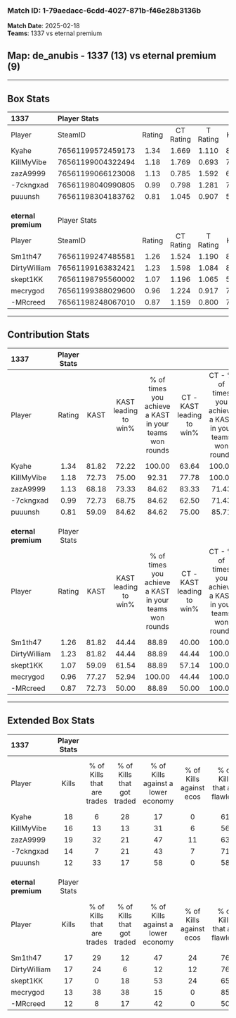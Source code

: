 ### Match ID: 1-79aedacc-6cdd-4027-871b-f46e28b3136b  
**Match Date**: 2025-02-18  
**Teams**: 1337 vs eternal premium  

## **Map**: de_anubis - 1337 (13) vs eternal premium (9)  
---  

## Box Stats  

| **1337**            | Player Stats      |        |           |          |       |      |       |         |        |      |     |
| :- | :- | :-: | :-: | :-: | :-: | :-: | :-: | :-: | :-: | :-: | :-: |
| Player              | SteamID           | Rating | CT Rating | T Rating | KAST  | ADR  | Kills | Assists | Deaths | K/D  | HS% |
| Kyahe               | 76561199572459173 |  1.34  |   1.669   |  1.110   | 81.82 | 92.7 |  18   |    4    |   14   | 1.29 | 61  |
| KiIIMyVibe          | 76561199004322494 |  1.18  |   1.769   |  0.693   | 72.73 | 86.3 |  16   |    5    |   14   | 1.14 | 62  |
| zazA9999            | 76561199066123008 |  1.13  |   0.785   |  1.592   | 68.18 | 79.4 |  19   |    6    |   19   | 1.00 | 47  |
| -7ckngxad           | 76561198040990805 |  0.99  |   0.798   |  1.281   | 72.73 | 64.1 |  14   |    2    |   15   | 0.93 | 21  |
| puuunsh             | 76561198304183762 |  0.81  |   1.045   |  0.907   | 59.09 | 59.8 |  12   |    3    |   15   | 0.80 | 83  |
|                     |                   |        |           |          |       |      |       |         |        |      |     |
|                     |                   |        |           |          |       |      |       |         |        |      |     |
|                     |                   |        |           |          |       |      |       |         |        |      |     |
| **eternal premium** | Player Stats      |        |           |          |       |      |       |         |        |      |     |
| Player              | SteamID           | Rating | CT Rating | T Rating | KAST  | ADR  | Kills | Assists | Deaths | K/D  | HS% |
| Sm1th47             | 76561199247485581 |  1.26  |   1.524   |  1.190   | 81.82 | 80.7 |  17   |    4    |   14   | 1.21 | 76  |
| DirtyWilliam        | 76561199163832421 |  1.23  |   1.598   |  1.084   | 81.82 | 80.6 |  17   |    3    |   15   | 1.13 | 52  |
| skept1KK            | 76561198795560002 |  1.07  |   1.196   |  1.065   | 59.09 | 81.5 |  17   |    3    |   15   | 1.13 | 64  |
| mecrygod            | 76561199388029600 |  0.96  |   1.224   |  0.917   | 77.27 | 71.1 |  13   |    7    |   18   | 0.72 | 53  |
| -MRcreed            | 76561198248067010 |  0.87  |   1.159   |  0.800   | 72.73 | 68.6 |  12   |    4    |   18   | 0.67 | 58  |
---  

## Contribution Stats  

| **1337**            | Player Stats |       |                      |                                                        |                           |                                                             |                          |                                                            |
| :- | :-: | :-: | :-: | :-: | :-: | :-: | :-: | :-: |
| Player              |    Rating    | KAST  | KAST leading to win% | % of times you achieve a KAST in your teams won rounds | CT - KAST leading to win% | CT - % of times you achieve a KAST in your teams won rounds | T - KAST leading to win% | T - % of times you achieve a KAST in your teams won rounds |
| Kyahe               |     1.34     | 81.82 |        72.22         |                         100.00                         |           63.64           |                           100.00                            |          85.71           |                           100.00                           |
| KiIIMyVibe          |     1.18     | 72.73 |        75.00         |                         92.31                          |           77.78           |                           100.00                            |          71.43           |                           83.33                            |
| zazA9999            |     1.13     | 68.18 |        73.33         |                         84.62                          |           83.33           |                            71.43                            |          66.67           |                           100.00                           |
| -7ckngxad           |     0.99     | 72.73 |        68.75         |                         84.62                          |           62.50           |                            71.43                            |          75.00           |                           100.00                           |
| puuunsh             |     0.81     | 59.09 |        84.62         |                         84.62                          |           75.00           |                            85.71                            |          100.00          |                           83.33                            |
|                     |              |       |                      |                                                        |                           |                                                             |                          |                                                            |
|                     |              |       |                      |                                                        |                           |                                                             |                          |                                                            |
|                     |              |       |                      |                                                        |                           |                                                             |                          |                                                            |
| **eternal premium** | Player Stats |       |                      |                                                        |                           |                                                             |                          |                                                            |
| Player              |    Rating    | KAST  | KAST leading to win% | % of times you achieve a KAST in your teams won rounds | CT - KAST leading to win% | CT - % of times you achieve a KAST in your teams won rounds | T - KAST leading to win% | T - % of times you achieve a KAST in your teams won rounds |
| Sm1th47             |     1.26     | 81.82 |        44.44         |                         88.89                          |           40.00           |                           100.00                            |          50.00           |                           80.00                            |
| DirtyWilliam        |     1.23     | 81.82 |        44.44         |                         88.89                          |           44.44           |                           100.00                            |          44.44           |                           80.00                            |
| skept1KK            |     1.07     | 59.09 |        61.54         |                         88.89                          |           57.14           |                           100.00                            |          66.67           |                           80.00                            |
| mecrygod            |     0.96     | 77.27 |        52.94         |                         100.00                         |           44.44           |                           100.00                            |          62.50           |                           100.00                           |
| -MRcreed            |     0.87     | 72.73 |        50.00         |                         88.89                          |           50.00           |                           100.00                            |          50.00           |                           80.00                            |
---  

## Extended Box Stats  

| **1337**            | Player Stats |                            |                            |                                    |                         |                              |                                 |        |                             |                                     |                          |                               |                            |
| :- | :-: | :-: | :-: | :-: | :-: | :-: | :-: | :-: | :-: | :-: | :-: | :-: | :-: |
| Player              |    Kills     | % of Kills that are trades | % of Kills that got traded | % of Kills against a lower economy | % of Kills against ecos | % of Kills that are flawless | % of Kills that are close duels | Deaths | % of Deaths that get traded | % of Deaths against a lower economy | % of Deaths against ecos | % of Deaths that are flawless | % of Deaths that are close |
| Kyahe               |      18      |             6              |             28             |                 17                 |            0            |              61              |                6                |   14   |             21              |                 21                  |            0             |              57               |             7              |
| KiIIMyVibe          |      16      |             13             |             13             |                 31                 |            6            |              56              |                6                |   14   |             29              |                 21                  |            7             |              71               |             7              |
| zazA9999            |      19      |             32             |             21             |                 47                 |           11            |              63              |                5                |   19   |              5              |                 16                  |            5             |              74               |             0              |
| -7ckngxad           |      14      |             7              |             21             |                 43                 |            7            |              71              |                7                |   15   |              7              |                 20                  |            0             |              87               |             7              |
| puuunsh             |      12      |             33             |             17             |                 58                 |            0            |              58              |                8                |   15   |             27              |                 13                  |            7             |              67               |             7              |
|                     |              |                            |                            |                                    |                         |                              |                                 |        |                             |                                     |                          |                               |                            |
|                     |              |                            |                            |                                    |                         |                              |                                 |        |                             |                                     |                          |                               |                            |
|                     |              |                            |                            |                                    |                         |                              |                                 |        |                             |                                     |                          |                               |                            |
| **eternal premium** | Player Stats |                            |                            |                                    |                         |                              |                                 |        |                             |                                     |                          |                               |                            |
| Player              |    Kills     | % of Kills that are trades | % of Kills that got traded | % of Kills against a lower economy | % of Kills against ecos | % of Kills that are flawless | % of Kills that are close duels | Deaths | % of Deaths that get traded | % of Deaths against a lower economy | % of Deaths against ecos | % of Deaths that are flawless | % of Deaths that are close |
| Sm1th47             |      17      |             29             |             12             |                 47                 |           24            |              76              |                6                |   14   |             21              |                 14                  |            0             |              64               |             7              |
| DirtyWilliam        |      17      |             24             |             6              |                 12                 |           12            |              76              |                0                |   15   |             20              |                 13                  |            0             |              80               |             7              |
| skept1KK            |      17      |             0              |             18             |                 53                 |           24            |              65              |                6                |   15   |             13              |                 20                  |            7             |              53               |             0              |
| mecrygod            |      13      |             38             |             38             |                 15                 |            0            |              85              |                8                |   18   |             22              |                 17                  |            0             |              50               |             11             |
| -MRcreed            |      12      |             8              |             17             |                 42                 |            0            |              50              |                8                |   18   |             22              |                 22                  |            0             |              56               |             6              |
